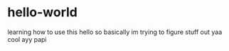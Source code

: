 # hello-world
learning how to use this
hello so basically im trying to figure stuff out yaa cool 
ayy papi

